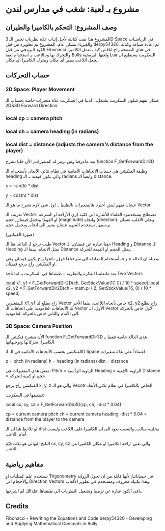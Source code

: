 # مشروع بـ لعبة: شغب في مدارس لندن

## وصف المشروع: التحكم بالكاميرا والطيران

المشروع هذا تمت كتابته لأجل إثبات عدّة نظريات تخص الـ 3D Space في الرياضيات والفيزياء بشكل عام.
المشروع تم تطويره من قبل derpy54320, تم إعادة صياغة وكتابة الكود البرمجي من قبل Fibonacci
في هذي الصفحة راح اناقش كيف تعمل الكاميرا والتحرك بها وباللاعب بـ أستخدام لعبة Bully ولغتها البرمجية Lua
السكربت يستطيع ان يجعل اللاعب يطير أي مكان ويحرك الكاميرا أي مكان.



## حساب التحركات

### 2D Space: Player Movement

عشان نفهم شلون السكربت يشتغل... لدينا في السكربت عدّة متغيرات خاصة بحساب الـ 2D&3D Forward Direction

### local cp = camera pitch

### local ch = camera heading (in radians)

### local dist = distance (adjusts the camera's distance from the player)


بعد ماعرفنا وش ترمز له المتغيرات, الأن خلنا نشرح function F_GetForwardDir2D

وظيفة الفنكشن هي حساب الاتجاهات الأمامية في نظام ثنائي الأبعاد, بأستخدام الـ heading والي تكون قيمته بـ الـ radians
وأيضاً الـ distance.

x = -sin(h) * dist

y = cos(h) * dist


عشان نفهم ليش أخترنا هالمتغيرات بالظبط... اول شي لازم نشرح ما هو الـ Vector

تعريف الـ Vector:
مصطلح يستخدموه العلماء للأشارة الى كمّية (زي الأزاحة او السرعة او القوة) وتحمل قيمتان, حجم (magnitude) واتجاه (direction).
وعلى الأغلب عشان نرسمها, نستخدم السهم عشان يشير الى اتجاه, ويحمل حجم.

(صورة الفيكتور)


طيب نرجع لـ الدالة, هنا الـ Vector حقنا عبارة عن قيمتان, الـ  Heading و Distance
الـ Heading تمثل الاتجاه, بينما الـ Distance يمثل الحجم او القيمة للحركة.

بأستخدام المعادلة الي شرحناها فوق, ناتجها راح يكون قيمتان وهي x و y
بمعناه ان الدالة او الفنكشن راح يرجع قيمتان.

بعد ماتعلمنا الفكرة والنظرية... طبقناها في السكربت بـ اننا نأخذ Two Vectors

local x1, y1 = F_GetForwardDir2D(ch, GetStickValue(17, 0) / 10 * speed)
local x2, y2 = F_GetForwardDir2D(ch + math.pi / 2, GetStickValue(16, 0) / 10 * speed)

الـمتغيرين x1, y1 راح يطلع لنا Vector خاص بأتجاه اللاعب, بينما الأخر x2, y2 راح يطلع لنا الأتجاهات العامودية على اتجاهات الـ Vector الأول.
الـ Vector الأول خاص بالحركة الى الأمام والثاني خاص بالحركة العامودية.


### 3D Space: Camera Position

الأن بنشرح فنكشن الـ function F_GetForwardDir3D
هذي الدالة خاصة فقط بـ الكاميرا, تحركاتها وتوجيهاتها.

الفنكشن يحسب الأتجاهات الأمامية في الـ 3D Space اعتماداً على عدّة متغيرات

p = pitch (in radians)
h = heading (in radians)
dist = distance

معنى هذي المتغيرات هي:
Pitch = الزاوية الرأسية
Heading = الزاوية الأفقية
Distance = حجم او كمية الحركة

الفنكشن راح يرجع x, y, z والي هو الـ Vecotr الخاص بالكاميرا في نظام ثلاثي الأبعاد.

تطبيقها في السكربت:

local cx, cy, cz = F_GetForwardDir3D(cp, ch, -dist * 0.04)


cp = current camera pitch
ch = current camera heading
-dist * 0.04 = distance from the player to the camera

لو نلاحظ هنا ان الـ dist مخلينه سالب, والسبب يعود الى ان الكاميرا خلف اللاعب وليست أمام اللاعب.

الناتج النهائي هو ثلاث قيّم cx, cy, cz والي تعني ازاحة الكاميرا او مكان الكاميرا من اللاعب.

## مفاهيم رياضية

نستخدم علم المثلثات او Trigonometry في حساباتنا, لأنها قابلة من ان تحول الزواية والأحجام الى Direction Vectors
وهذا تكنيك معروف ومستخدم في تطوير الألعاب.


باقي الكود عبارة عن تزبيط وتشغيل النظريات الي طبقناها, فلذالك لم اشرحها.


## Credits

Fibonacci - Rewriting the Equations and Code
derpy54320 - Developing and Applying Mathematical Concepts in Bully
